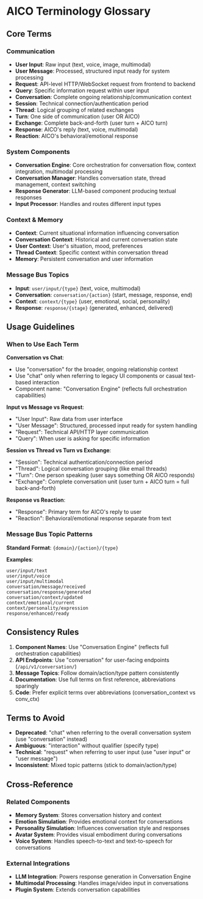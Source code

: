 # AICO Terminology Glossary

## Core Terms

### Communication
- **User Input**: Raw input (text, voice, image, multimodal)
- **User Message**: Processed, structured input ready for system processing
- **Request**: API-level HTTP/WebSocket request from frontend to backend
- **Query**: Specific information request within user input
- **Conversation**: Complete ongoing relationship/communication context
- **Session**: Technical connection/authentication period
- **Thread**: Logical grouping of related exchanges
- **Turn**: One side of communication (user OR AICO)
- **Exchange**: Complete back-and-forth (user turn + AICO turn)
- **Response**: AICO's reply (text, voice, multimodal)
- **Reaction**: AICO's behavioral/emotional response

### System Components
- **Conversation Engine**: Core orchestration for conversation flow, context integration, multimodal processing
- **Conversation Manager**: Handles conversation state, thread management, context switching
- **Response Generator**: LLM-based component producing textual responses
- **Input Processor**: Handles and routes different input types

### Context & Memory
- **Context**: Current situational information influencing conversation
- **Conversation Context**: Historical and current conversation state
- **User Context**: User's situation, mood, preferences
- **Thread Context**: Specific context within conversation thread
- **Memory**: Persistent conversation and user information

### Message Bus Topics
- **Input**: `user/input/{type}` (text, voice, multimodal)
- **Conversation**: `conversation/{action}` (start, message, response, end)
- **Context**: `context/{type}` (user, emotional, social, personality)
- **Response**: `response/{stage}` (generated, enhanced, delivered)

## Usage Guidelines

### When to Use Each Term

**Conversation vs Chat**:
- Use "conversation" for the broader, ongoing relationship context
- Use "chat" only when referring to legacy UI components or casual text-based interaction
- Component name: "Conversation Engine" (reflects full orchestration capabilities)

**Input vs Message vs Request**:
- "User Input": Raw data from user interface
- "User Message": Structured, processed input ready for system handling  
- "Request": Technical API/HTTP layer communication
- "Query": When user is asking for specific information

**Session vs Thread vs Turn vs Exchange**:
- "Session": Technical authentication/connection period
- "Thread": Logical conversation grouping (like email threads)
- "Turn": One person speaking (user says something OR AICO responds)
- "Exchange": Complete conversation unit (user turn + AICO turn = full back-and-forth)

**Response vs Reaction**:
- "Response": Primary term for AICO's reply to user
- "Reaction": Behavioral/emotional response separate from text

### Message Bus Topic Patterns

**Standard Format**: `{domain}/{action}/{type}`

**Examples**:
```
user/input/text
user/input/voice  
user/input/multimodal
conversation/message/received
conversation/response/generated
conversation/context/updated
context/emotional/current
context/personality/expression
response/enhanced/ready
```

## Consistency Rules

1. **Component Names**: Use "Conversation Engine" (reflects full orchestration capabilities)
2. **API Endpoints**: Use "conversation" for user-facing endpoints (`/api/v1/conversation/`)
3. **Message Topics**: Follow domain/action/type pattern consistently
4. **Documentation**: Use full terms on first reference, abbreviations sparingly
5. **Code**: Prefer explicit terms over abbreviations (conversation_context vs conv_ctx)

## Terms to Avoid

- **Deprecated**: "chat" when referring to the overall conversation system (use "conversation" instead)
- **Ambiguous**: "interaction" without qualifier (specify type)
- **Technical**: "request" when referring to user input (use "user input" or "user message")
- **Inconsistent**: Mixed topic patterns (stick to domain/action/type)

## Cross-Reference

### Related Components
- **Memory System**: Stores conversation history and context
- **Emotion Simulation**: Provides emotional context for conversations  
- **Personality Simulation**: Influences conversation style and responses
- **Avatar System**: Provides visual embodiment during conversations
- **Voice System**: Handles speech-to-text and text-to-speech for conversations

### External Integrations
- **LLM Integration**: Powers response generation in Conversation Engine
- **Multimodal Processing**: Handles image/video input in conversations
- **Plugin System**: Extends conversation capabilities
